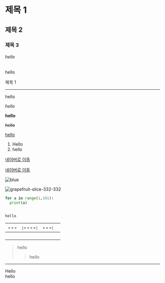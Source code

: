 # 제목 1

## 제목 2

### 제목 3

###### hello

hello

제목 1

------

hello 

*hello*

**hello**

~~hello~~

<u>hello</u>

1. Hello 
2. hello

<a href="https://www.naver.com/"> 네이버로 이동 </a>

[네이버로 이동](https://www.naver.com/)



![blue](https://www.publicdomainpictures.net/pictures/320000/velka/background-image.png)



 ![grapefruit-slice-332-332](/Users/joannelee/TIL/markdown.assets/grapefruit-slice-332-332.jpg)



```python
for a in range(1,101):
  print(a)
  
```



`hello`

|  --- | :----: | ---: |      |
| ---: | ------ | ---- | ---- |
|      |        |      |      |
|      |        |      |      |
|      |        |      |      |
|      |        |      |      |



>hello
>
>> hello



***

Hello <br>hello





